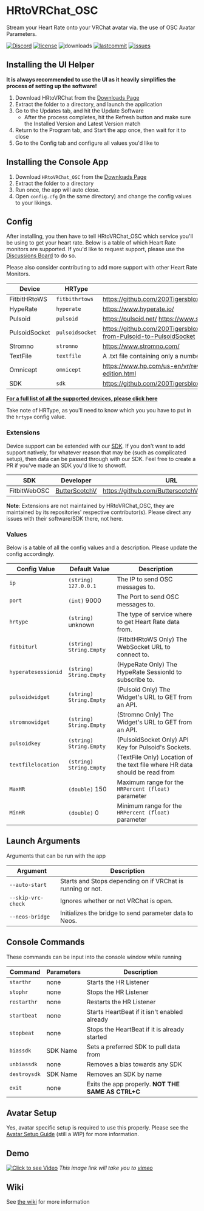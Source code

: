 # HRtoVRChat_OSC

Stream your Heart Rate onto your VRChat avatar via. the use of OSC Avatar Parameters.

[![Discord](https://img.shields.io/discord/887157106472550422.svg?color=%237289da&label=discord&style=for-the-badge)](https://discord.gg/WF3B2r4xby) 
[![license](https://img.shields.io/github/license/200Tigersbloxed/HRtoVRChat_OSC?style=for-the-badge)](https://github.com/200Tigersbloxed/HRtoVRChat_OSC/blob/main/LICENSE) 
![downloads](https://img.shields.io/github/downloads/200Tigersbloxed/HRtoVRChat_OSC/total?style=for-the-badge) 
[![lastcommit](https://img.shields.io/github/last-commit/200Tigersbloxed/HRtoVRChat_OSC?style=for-the-badge)](https://github.com/200Tigersbloxed/HRtoVRChat_OSC/commits/main) 
[![issues](https://img.shields.io/github/issues/200Tigersbloxed/HRtoVRChat_OSC?style=for-the-badge)](https://github.com/200Tigersbloxed/HRtoVRChat_OSC/issues)

## Installing the UI Helper

**It is always recommended to use the UI as it heavily simplifies the process of setting up the software!**

1) Download HRtoVRChat from the [Downloads Page](https://hrtovrchat.fortnite.lol/download#h.ha8hgsfz56g2)
2) Extract the folder to a directory, and launch the application
3) Go to the Updates tab, and hit the Update Software
    + After the process completes, hit the Refresh button and make sure the Installed Version and Latest Version match
5) Return to the Program tab, and Start the app once, then wait for it to close
6) Go to the Config tab and configure all values you'd like to

## Installing the Console App

1) Download `HRtoVRChat_OSC` from the [Downloads Page](https://hrtovrchat.fortnite.lol/download#h.w34oohk7gucz)
2) Extract the folder to a directory
3) Run once, the app will auto close.
4) Open `config.cfg` (in the same directory) and change the config values to your likings.

## Config

After installing, you then have to tell HRtoVRChat_OSC which service you'll be using to get your heart rate. Below is a table of which Heart Rate monitors are supported. 
If you'd like to request support, please use the [Discussions Board](https://github.com/200Tigersbloxed/HRtoVRChat_OSC/discussions) to do so.

Please also consider contributing to add more support with other Heart Rate Monitors.

| Device          | HRType          | Info                                                                                           |
|-----------------|-----------------|------------------------------------------------------------------------------------------------|
| FitbitHRtoWS    | `fitbithrtows`  | https://github.com/200Tigersbloxed/FitbitHRtoWS                                                |
| HypeRate        | `hyperate`      | https://www.hyperate.io/                                                                       |
| Pulsoid         | `pulsoid`       | https://pulsoid.net/ https://www.stromno.com/                                                  |
| PulsoidSocket   | `pulsoidsocket` | https://github.com/200Tigersbloxed/HRtoVRChat_OSC/wiki/Upgrading-from-Pulsoid-to-PulsoidSocket |
| Stromno         | `stromno`       | https://www.stromno.com/                                                                       |
| TextFile        | `textfile`      | A .txt file containing only a number                                                           |
| Omnicept        | `omnicept`      | https://www.hp.com/us-en/vr/reverb-g2-vr-headset-omnicept-edition.html                         |
| SDK             | `sdk`           | https://github.com/200Tigersbloxed/HRtoVRChat_OSC/blob/main/SDK.md                             |

**[For a full list of all the supported devices, please click here](https://hrtovrchat.fortnite.lol/supported-devices)**

Take note of HRType, as you'll need to know which you you have to put in the `hrtype` config value.

### Extensions

Device support can be extended with our [SDK](https://github.com/200Tigersbloxed/HRtoVRChat_OSC/blob/main/SDK.md). If you don't want to add support natively, for whatever reason that may be (such as complicated setup), then data can be passed through with our SDK. Feel free to create a PR if you've made an SDK you'd like to showoff.

| SDK             | Developer                                         | URL                                                          |
|-----------------|---------------------------------------------------|--------------------------------------------------------------|
| FitbitWebOSC    | [ButterScotchV](https://github.com/ButterscotchV) | https://github.com/ButterscotchV/FitbitWebOSC                |

**Note**: Extensions are not maintained by HRtoVRChat_OSC, they are maintained by its repositories' respective contributor(s). Please direct any issues with their software/SDK there, not here.

### Values

Below is a table of all the config values and a description. Please update the config accordingly.

| Config Value        | Default Value             | Description                                                                             |
|---------------------|---------------------------|-----------------------------------------------------------------------------------------|
| `ip`                | `(string)` `127.0.0.1`    | The IP to send OSC messages to.                                                         |
| `port`              | `(int)` 9000              | The Port to send OSC messages to.                                                       |
| `hrtype`            | `(string)` unknown        | The type of service where to get Heart Rate data from.                                  |
| `fitbiturl`         | `(string)` `String.Empty` | (FitbitHRtoWS Only) The WebSocket URL to connect to.                                    |
| `hyperatesessionid` | `(string)` `String.Empty` | (HypeRate Only) The HypeRate SessionId to subscribe to.                                 |
| `pulsoidwidget`     | `(string)` `String.Empty` | (Pulsoid Only) The Widget's URL to GET from an API.                                     |
| `stromnowidget`     | `(string)` `String.Empty` | (Stromno Only) The Widget's URL to GET from an API.                                     |
| `pulsoidkey`        | `(string)` `String.Empty` | (PulsoidSocket Only) API Key for Pulsoid's Sockets.                                     |
| `textfilelocation`  | `(string)` `String.Empty` | (TextFile Only) Location of the text file where HR data should be read from             |
| `MaxHR`             | `(double)` 150            | Maximum range for the `HRPercent (float)` parameter                                     |
| `MinHR`             | `(double)` 0              | Minimum range for the `HRPercent (float)` parameter                                     |

## Launch Arguments

Arguments that can be run with the app

| Argument           | Description                                                |
|--------------------|------------------------------------------------------------|
| `--auto-start`     | Starts and Stops depending on if VRChat is running or not. |
| `--skip-vrc-check` | Ignores whether or not VRChat is open.                     |
| `--neos-bridge`    | Initializes the bridge to send parameter data to Neos.     |

## Console Commands

These commands can be input into the console window while running

| Command      | Parameters | Description                                        |
|--------------|------------|----------------------------------------------------|
| `starthr`    | none       | Starts the HR Listener                             |
| `stophr`     | none       | Stops the HR Listener                              |
| `restarthr`  | none       | Restarts the HR Listener                           |
| `startbeat`  | none       | Starts HeartBeat if it isn't enabled already       |
| `stopbeat`   | none       | Stops the HeartBeat if it is already started       |
| `biassdk`    | SDK Name   | Sets a preferred SDK to pull data from             |
| `unbiassdk`  | none       | Removes a bias towards any SDK                     |
| `destroysdk` | SDK Name   | Removes an SDK by name                             |
| `exit`       | none       | Exits the app properly. **NOT THE SAME AS CTRL+C** |

## Avatar Setup

Yes, avatar specific setup is required to use this properly. 
Please see the [Avatar Setup Guide](https://github.com/200Tigersbloxed/HRtoVRChat_OSC/blob/main/AvatarSetup.md) (still a WIP) for more information.

## Demo
[![Click to see Video](https://i.imgur.com/KRRVyVK.png)](https://vimeo.com/678939624)
*This image link will take you to [vimeo](https://vimeo.com)*

## Wiki

See [the wiki](https://github.com/200Tigersbloxed/HRtoVRChat_OSC/wiki) for more information
